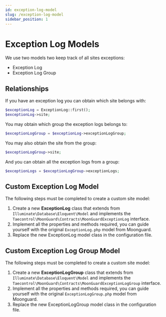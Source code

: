 ```yaml
---
id: exception-log-model
slug: /exception-log-model
sidebar_position: 1
---
```


# Exception Log Models

We use two models two keep track of all sites exceptions:

- Exception Log
- Exception Log Group

## Relationships

If you have an exception log you can obtain which site belongs with:

```php
$exceptionLog = ExceptionLog::first();
$exceptionLog->site;
```

You may obtain which group the exception logs belongs to:

```php
$exceptionLogGroup = $exceptionLog->exceptionLogGroup;
```

You may also obtain the site from the group:

```php
$exceptionLogGroup->site;
```

And you can obtain all the exception logs from a group:

```php
$exceptionLogs = $exceptionLogGroup->exceptionLogs;
```

## Custom Exception Log Model

The following steps must be completed to create a custom site model:

1. Create a new **ExceptionLog** class that extends from `Illuminate\Database\Eloquent\Model` and implements the `Taecontrol\MoonGuard\Contracts\MoonGuardExceptionLog` interface.
2. Implement all the properties and methods required, you can guide yourself with the original `ExceptionLog.php` model from Moonguard.
3. Replace the new ExceptionLog model class in the configuration file.

## Custom Exception Log Group Model

The following steps must be completed to create a custom site model:

1. Create a new **ExceptionLogGroup** class that extends from `Illuminate\Database\Eloquent\Model` and implements the `Taecontrol\MoonGuard\Contracts\MoonGuardExceptionLogGroup` interface.
2. Implement all the properties and methods required, you can guide yourself with the original `ExceptionLogGroup.php` model from Moonguard.
3. Replace the new ExceptionLogGroup model class in the configuration file.